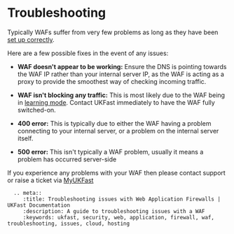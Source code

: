# Troubleshooting

Typically WAFs suffer from very few problems as long as they have been [set up correctly](https://docs.ukfast.co.uk/security/webapplicationfirewall/gettingstarted.html).

Here are a few possible fixes in the event of any issues: 

  - **WAF doesn't appear to be working:**  Ensure the DNS is pointing towards the WAF IP rather than your internal server IP, as the WAF is acting as a proxy to provide the smoothest way of checking incoming traffic.
  
  - **WAF isn't blocking any traffic:**  This is most likely due to the WAF being in [learning mode](https://docs.ukfast.co.uk/security/webapplicationfirewall/gettingstarted.html).  Contact UKFast immediately to have the WAF fully switched-on.

  - **400 error:** This is typically due to either the WAF having a problem connecting to your internal server, or a problem on the internal server itself.

  - **500 error:** This isn't typically a WAF problem, usually it means a problem has occurred server-side

If you experience any problems with your WAF then please contact support or raise a ticket via [MyUKFast](https://my.ukfast.co.uk)

```eval_rst
  .. meta::
     :title: Troubleshooting issues with Web Application Firewalls | UKFast Documentation
     :description: A guide to troubleshooting issues with a WAF
     :keywords: ukfast, security, web, application, firewall, waf, troubleshooting, issues, cloud, hosting

